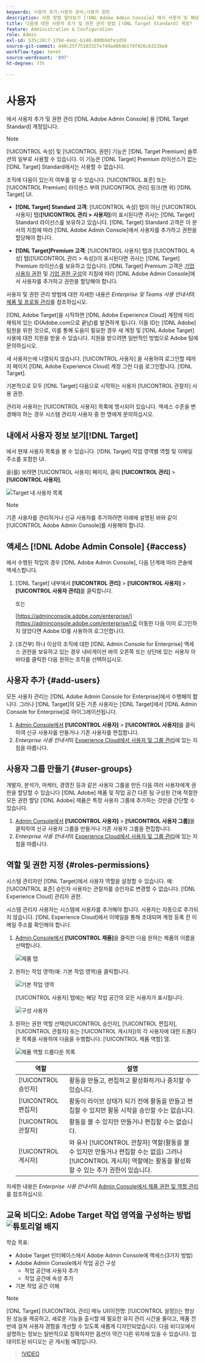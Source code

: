 ```yaml
---
keywords: 사용자 추가;사용자 관리;사용자 권한
description: 사용 방법 알아보기 [!DNL Adobe Admin Console] 에서 사용자 및 해당 권한 및 권한을 관리하려면 [!DNL Adobe Target Standard].
title: 다음에 대한 사용자 추가 및 권한 관리 방법 [!DNL Target Standard] 계정?
feature: Administration & Configuration
role: Admin
exl-id: 535c28c7-179d-4edc-b140-880b9dfe1d59
source-git-commit: d40c25f75103327e749ad864b17df926cb323be0
workflow-type: tm+mt
source-wordcount: '897'
ht-degree: 73%

---
```


# 사용자

에서 사용자 추가 및 권한 관리 [!DNL Adobe Admin Console] 용 [!DNL Target Standard] 계정입니다.

>[!NOTE]
>
>[!UICONTROL 속성] 및 [!UICONTROL 권한] 기능은 [!DNL Target Premium] 솔루션의 일부로 사용할 수 있습니다. 이 기능은 [!DNL Target] Premium 라이선스가 없는 [!DNL Target] Standard에서는 사용할 수 없습니다.
>
>조직에 다음이 있는지 여부를 알 수 있습니다. [!UICONTROL 표준] 또는 [!UICONTROL Premium] 라이센스 부여 [!UICONTROL 관리] 링크(맨 위) [!DNL Target] UI.
>
>* **[!DNL Target] Standard 고객**: [!UICONTROL 속성] 탭이 아닌 [!UICONTROL 사용자] 탭(**[!UICONTROL 관리 > 사용자]**)이 표시된다면 귀사는 [!DNL Target] Standard 라이선스를 보유하고 있습니다.  [!DNL Target] Standard 고객은 이 문서의 지침에 따라 [!DNL Adobe Admin Console]에서 사용자를 추가하고 권한을 할당해야 합니다.
>
>* **[!DNL Target]Premium 고객**: [!UICONTROL 사용자] 탭과 [!UICONTROL 속성] 탭([!UICONTROL 관리 > 속성])이 표시된다면 귀사는 [!DNL Target] Premium 라이선스를 보유하고 있습니다. [!DNL Target] Premium 고객은 [기업 사용자 권한](/help/main/administrating-target/c-user-management/property-channel/property-channel.md) 및 [기업 권한 구성](/help/main/administrating-target/c-user-management/property-channel/properties-overview.md)의 지침에 따라 [!DNL Adobe Admin Console]에서 사용자를 추가하고 권한을 할당해야 합니다.
>
>사용자 및 권한 관리 방법에 대한 자세한 내용은 *Enterprise 및 Teams 사용 안내서*&#x200B;의 [제품 및 프로필 관리](https://helpx.adobe.com/enterprise/using/manage-products-and-profiles.html)를 참조하십시오.

[!DNL Adobe Target]을 시작하면 [!DNL Adobe Experience Cloud] 계정에 미리 채워져 있는 ID(Adobe.com으로 끝남)를 발견하게 됩니다. 이들 ID는 [!DNL Adobe] 팀원을 위한 것으로, 이를 통해 도움이 필요한 경우 새 계정 및 [!DNL Adobe Target] 사용에 대한 지원을 받을 수 있습니다. 지원을 받으려면 일반적인 방법으로 Adobe 팀에 문의하십시오.

새 사용자는에 나열되지 않습니다. [!UICONTROL 사용자] 을 사용하여 로그인할 때까지 페이지 [!DNL Adobe Experience Cloud] 계정 그런 다음 로그인합니다. [!DNL Target].

기본적으로 모두 [!DNL Target] 다음으로 시작하는 사용자 [!UICONTROL 관찰자] 사용 권한.

관리자 사용자는 [!UICONTROL 사용자] 목록에 명시되어 있습니다. 액세스 수준을 변경해야 하는 경우 시스템 관리자 사용자 중 한 명에게 문의하십시오.

##  내에서 사용자 정보 보기[!DNL Target]

에서 현재 사용자 목록을 볼 수 있습니다. [!DNL Target] 작업 영역별 역할 및 이메일 주소를 포함한 UI.

을(를) 보려면 [!UICONTROL 사용자] 페이지, 클릭 **[!UICONTROL 관리]** > **[!UICONTROL 사용자]**.

![Target 내 사용자 목록](/help/main/administrating-target/c-user-management/c-user-management/assets/user-list-target.png)

>[!NOTE]
>
>기존 사용자를 관리하거나 신규 사용자를 추가하려면 아래에 설명된 바와 같이 [!UICONTROL Adobe Admin Console]를 사용해야 합니다.

## 액세스 [!DNL Adobe Admin Console] {#access}

에서 수행된 작업의 경우 [!DNL Adobe Admin Console], 다음 단계에 따라 콘솔에 액세스합니다.

1. [!DNL Target] 내부에서 **[!UICONTROL 관리]** > **[!UICONTROL 사용자]** > **[!UICONTROL 사용자 관리]**&#x200B;를 클릭합니다.

   또는

   [https://adminconsole.adobe.com/enterprise/](https://adminconsole.adobe.com/enterprise/)로 이동한 다음 이미 로그인하지 않았다면 Adobe ID를 사용하여 로그인합니다.

1. (조건부) 하나 이상의 조직에 대한 [!DNL Admin Console for Enterprise] 액세스 권한을 보유하고 있는 경우 내비게이션 바의 오른쪽 또는 상단에 있는 사용자 아바타를 클릭한 다음 원하는 조직을 선택하십시오.

## 사용자 추가 {#add-users}

모든 사용자 관리는 [!DNL Adobe Admin Console for Enterprise]에서 수행해야 합니다. 그러나 [!DNL Target]의 모든 기존 사용자는 [!DNL Target]에서 [!DNL Admin Console for Enterprise]로 마이그레이션됩니다.

1. [Admin Console에서](/help/main/administrating-target/c-user-management/c-user-management/user-management.md#section_79796E0227D048F59BAE0AB02E544EBE) **[!UICONTROL 사용자]** > **[!UICONTROL 사용자]**&#x200B;를 클릭하여 신규 사용자를 만들거나 기존 사용자를 편집합니다.
1. *Enterprise 사용 안내서*&#x200B;의 [Experience Cloud에서 사용자 및 그룹 관리](https://helpx.adobe.com/enterprise/help/users.html)에 있는 지침을 따릅니다.

## 사용자 그룹 만들기 {#user-groups}

개발자, 분석가, 마케터, 경영진 등과 같은 사용자 그룹을 만든 다음 여러 사용자에게 권한을 할당할 수 있습니다 [!DNL Adobe] 제품 및 작업 공간 다른 팀 구성원 간에 적절한 모든 권한 할당 [!DNL Adobe] 제품은 특정 사용자 그룹에 추가하는 것만큼 간단할 수 있습니다.

1. [Admin Console에서](/help/main/administrating-target/c-user-management/c-user-management/user-management.md#section_79796E0227D048F59BAE0AB02E544EBE) **[!UICONTROL 사용자]** > **[!UICONTROL 사용자 그룹]**&#x200B;을 클릭하여 신규 사용자 그룹을 만들거나 기존 사용자 그룹을 편집합니다.
1. *Enterprise 사용 안내서*&#x200B;의 [Experience Cloud에서 사용자 및 그룹 관리](https://helpx.adobe.com/enterprise/help/users.html)에 있는 지침을 따릅니다.

## 역할 및 권한 지정 {#roles-permissions}

시스템 관리자만 [!DNL Target]에서 사용자 역할을 설정할 수 있습니다. 예: [!UICONTROL 표준] 승인자 사용자는 관찰자를 승인자로 변경할 수 없습니다. [!DNL Experience Cloud] 관리자 권한.

시스템 관리자 사용자는 시스템에 사용자를 추가해야 합니다. 사용자는 자동으로 추가되지 않습니다. [!DNL Experience Cloud]에서 이메일을 통해 초대되며 계정 등록 전 이메일 주소를 확인해야 합니다.

1. [Admin Console에서](/help/main/administrating-target/c-user-management/c-user-management/user-management.md#section_79796E0227D048F59BAE0AB02E544EBE) **[!UICONTROL 제품]**&#x200B;을 클릭한 다음 원하는 제품의 이름을 선택합니다.

   ![제품 탭](/help/main/administrating-target/c-user-management/c-user-management/assets/workspace-publisher.png)

1. 원하는 작업 영역(예: 기본 작업 영역)을 클릭합니다.

   ![기본 작업 영역](/help/main/administrating-target/c-user-management/c-user-management/assets/default-workspace-new.png)

   [!UICONTROL 사용자] 탭에는 해당 작업 공간의 모든 사용자가 표시됩니다.

   ![구성 사용자](/help/main/administrating-target/c-user-management/c-user-management/assets/configuration_users-new-publisher.png)

1. 원하는 권한 역할 선택([!UICONTROL 승인자], [!UICONTROL 편집자], [!UICONTROL 관찰자] 또는 [!UICONTROL 게시자])의 각 사용자에 대한 드롭다운 목록을 사용하여 다음을 수행합니다. [!UICONTROL 제품 역할] 열.

   ![제품 역할 드롭다운 목록](/help/main/administrating-target/c-user-management/c-user-management/assets/product-role-new.png)

   | 역할 | 설명 |
   |--- |--- |
   | [!UICONTROL 승인자] | 활동을 만들고, 편집하고 활성화하거나 중지할 수 있습니다. |
   | [!UICONTROL 편집자] | 활동이 라이브 상태가 되기 전에 활동을 만들고 편집할 수 있지만 활동 시작을 승인할 수는 없습니다. |
   | [!UICONTROL 관찰자] | 활동을 볼 수 있지만 만들거나 편집할 수는 없습니다. |
   | [!UICONTROL 게시자] | 와 유사 [!UICONTROL 관찰자] 역할(활동을 볼 수 있지만 만들거나 편집할 수는 없음) 그러나 [!UICONTROL 게시자] 역할에는 활동을 활성화할 수 있는 추가 권한이 있습니다. |

자세한 내용은 *Enterprise 사용 안내서*&#x200B;의 [Admin Console에서 제품 권한 및 역할 관리](https://helpx.adobe.com/enterprise/help/manage-permissions-and-roles.html)를 참조하십시오.

## 교육 비디오: Adobe Target 작업 영역을 구성하는 방법 ![튜토리얼 배지](/help/main/assets/tutorial.png)

학습 목표:

* Adobe Target 인터페이스에서 Adobe Admin Console에 액세스(3가지 방법)
* Adobe Admin Console에서 작업 공간 구성
   * 작업 공간에 사용자 추가
   * 작업 공간에 속성 추가
* 기본 작업 공간 이해

>[!NOTE]
>
>[!DNL Target] [!UICONTROL 관리] 메뉴 UI(이전명: [!UICONTROL 설정])는 향상된 성능을 제공하고, 새로운 기능을 출시할 때 필요한 유지 관리 시간을 줄이고, 제품 전반에 걸쳐 사용자 경험을 개선할 수 있도록 새롭게 디자인되었습니다. 다음 비디오에서 설명하는 정보는 일반적으로 정확하지만 옵션이 약간 다른 위치에 있을 수 있습니다. 업데이트된 비디오는 곧 게시될 예정입니다.

>[!VIDEO](https://video.tv.adobe.com/v/19463/)
